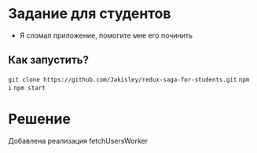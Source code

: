 # Задание для студентов
- Я сломал приложение, помогите мне его починить

## Как запустить?
`git clone https://github.com/Jakisley/redux-saga-for-students.git`
`npm i`
`npm start`

# Решение
Добавлена реализация fetchUsersWorker